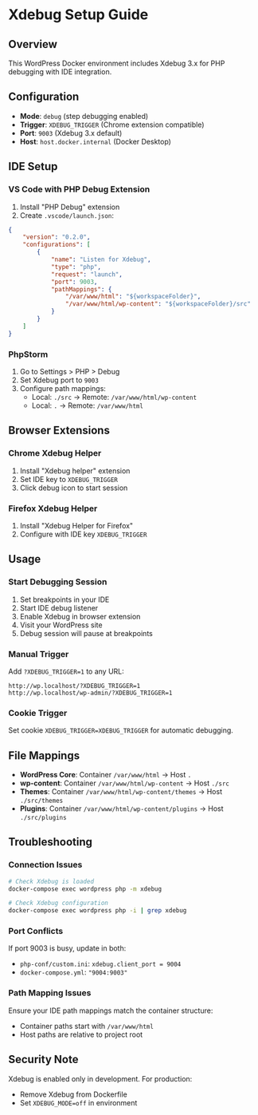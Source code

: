 # Xdebug Setup Guide

## Overview
This WordPress Docker environment includes Xdebug 3.x for PHP debugging with IDE integration.

## Configuration
- **Mode**: `debug` (step debugging enabled)
- **Trigger**: `XDEBUG_TRIGGER` (Chrome extension compatible)
- **Port**: `9003` (Xdebug 3.x default)
- **Host**: `host.docker.internal` (Docker Desktop)

## IDE Setup

### VS Code with PHP Debug Extension
1. Install "PHP Debug" extension
2. Create `.vscode/launch.json`:
```json
{
    "version": "0.2.0",
    "configurations": [
        {
            "name": "Listen for Xdebug",
            "type": "php",
            "request": "launch",
            "port": 9003,
            "pathMappings": {
                "/var/www/html": "${workspaceFolder}",
                "/var/www/html/wp-content": "${workspaceFolder}/src"
            }
        }
    ]
}
```

### PhpStorm
1. Go to Settings > PHP > Debug
2. Set Xdebug port to `9003`
3. Configure path mappings:
   - Local: `./src` → Remote: `/var/www/html/wp-content`
   - Local: `.` → Remote: `/var/www/html`

## Browser Extensions

### Chrome Xdebug Helper
1. Install "Xdebug helper" extension
2. Set IDE key to `XDEBUG_TRIGGER`
3. Click debug icon to start session

### Firefox Xdebug Helper
1. Install "Xdebug Helper for Firefox"
2. Configure with IDE key `XDEBUG_TRIGGER`

## Usage

### Start Debugging Session
1. Set breakpoints in your IDE
2. Start IDE debug listener
3. Enable Xdebug in browser extension
4. Visit your WordPress site
5. Debug session will pause at breakpoints

### Manual Trigger
Add `?XDEBUG_TRIGGER=1` to any URL:
```
http://wp.localhost/?XDEBUG_TRIGGER=1
http://wp.localhost/wp-admin/?XDEBUG_TRIGGER=1
```

### Cookie Trigger
Set cookie `XDEBUG_TRIGGER=XDEBUG_TRIGGER` for automatic debugging.

## File Mappings
- **WordPress Core**: Container `/var/www/html` → Host `.`
- **wp-content**: Container `/var/www/html/wp-content` → Host `./src`
- **Themes**: Container `/var/www/html/wp-content/themes` → Host `./src/themes`
- **Plugins**: Container `/var/www/html/wp-content/plugins` → Host `./src/plugins`

## Troubleshooting

### Connection Issues
```bash
# Check Xdebug is loaded
docker-compose exec wordpress php -m xdebug

# Check Xdebug configuration
docker-compose exec wordpress php -i | grep xdebug
```

### Port Conflicts
If port 9003 is busy, update in both:
- `php-conf/custom.ini`: `xdebug.client_port = 9004`
- `docker-compose.yml`: `"9004:9003"`

### Path Mapping Issues
Ensure your IDE path mappings match the container structure:
- Container paths start with `/var/www/html`
- Host paths are relative to project root

## Security Note
Xdebug is enabled only in development. For production:
- Remove Xdebug from Dockerfile
- Set `XDEBUG_MODE=off` in environment
